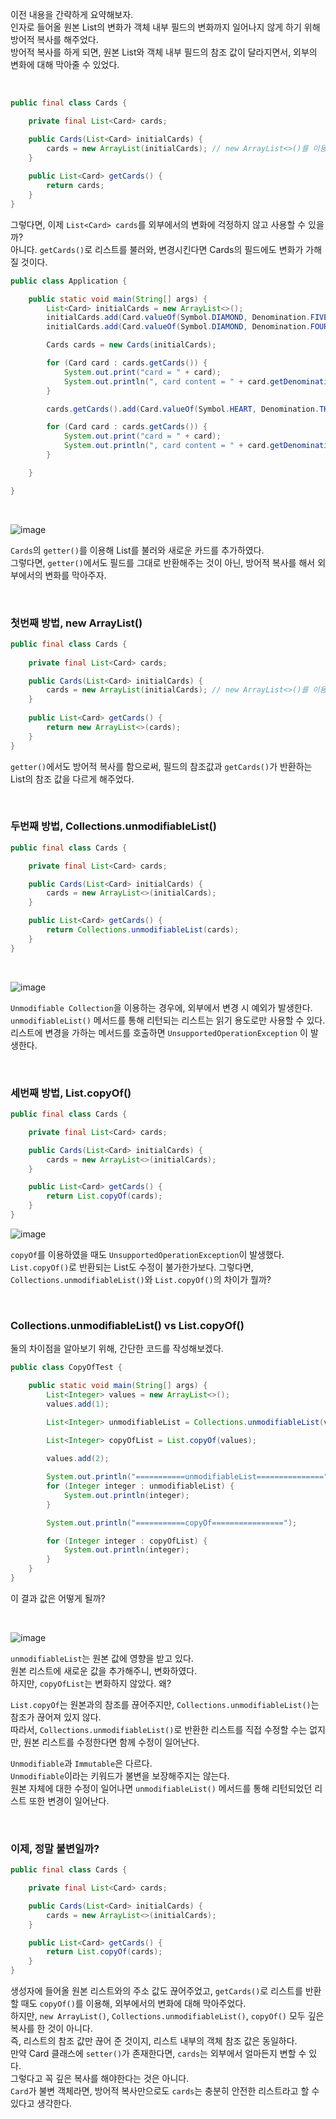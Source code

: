 이전 내용을 간략하게 요약해보자.<br/>
인자로 들어올 원본 List의 변화가 객체 내부 필드의 변화까지 일어나지 않게 하기 위해 방어적 복사를 해주었다.<br/>
방어적 복사를 하게 되면, 원본 List와 객체 내부 필드의 참조 값이 달라지면서, 외부의 변화에 대해 막아줄 수 있었다.

<br/>

```java
public final class Cards {

    private final List<Card> cards;

    public Cards(List<Card> initialCards) {
        cards = new ArrayList(initialCards); // new ArrayList<>()를 이용해 복사본을 만들었다. -> 방어적 복사
    }
  
    public List<Card> getCards() {
        return cards;
    }
}
```

그렇다면, 이제 `List<Card> cards`를 외부에서의 변화에 걱정하지 않고 사용할 수 있을까? <br/>
아니다. `getCards()`로 리스트를 불러와, 변경시킨다면 Cards의 필드에도 변화가 가해질 것이다.



```java
public class Application {

    public static void main(String[] args) {
        List<Card> initialCards = new ArrayList<>();
        initialCards.add(Card.valueOf(Symbol.DIAMOND, Denomination.FIVE));
        initialCards.add(Card.valueOf(Symbol.DIAMOND, Denomination.FOUR));

        Cards cards = new Cards(initialCards);

        for (Card card : cards.getCards()) {
            System.out.print("card = " + card);
            System.out.println(", card content = " + card.getDenomination() + " " +card.getSymbol());
        }

        cards.getCards().add(Card.valueOf(Symbol.HEART, Denomination.THREE)); // getter()로 List를 불러와 새로운 Card 추가

        for (Card card : cards.getCards()) {
            System.out.print("card = " + card);
            System.out.println(", card content = " + card.getDenomination() + " " +card.getSymbol());
        }

    }

}
```

<br/>

![image](https://user-images.githubusercontent.com/67885363/158881619-6675b204-5f18-41ac-a12a-a10cc17c6328.png)

`Cards`의 `getter()`를 이용해 List를 불러와 새로운 카드를 추가하였다.<br/>
그렇다면, `getter()`에서도 필드를 그대로 반환해주는 것이 아닌, 방어적 복사를 해서 외부에서의 변화를 막아주자.


<br/>

### 첫번째 방법, new ArrayList() 

```java
public final class Cards {
  
    private final List<Card> cards;

    public Cards(List<Card> initialCards) {
        cards = new ArrayList(initialCards); // new ArrayList<>()를 이용해 복사본을 만들었다. -> 방어적 복사
    }
  
    public List<Card> getCards() {
        return new ArrayList<>(cards);
    }
}
```

`getter()`에서도 방어적 복사를 함으로써, 필드의 참조값과 `getCards()`가 반환하는 List의 참조 값을 다르게 해주었다.


<br/>

### 두번째 방법, Collections.unmodifiableList()

```java
public final class Cards {

    private final List<Card> cards;

    public Cards(List<Card> initialCards) {
        cards = new ArrayList<>(initialCards);
    }

    public List<Card> getCards() {
        return Collections.unmodifiableList(cards);
    }
}
```

<br/>


![image](https://user-images.githubusercontent.com/67885363/158884061-518ed7d1-641f-47a2-8849-14a1a71baf3a.png)

`Unmodifiable Collection`을 이용하는 경우에, 외부에서 변경 시 예외가 발생한다.<br/>
`unmodifiableList()` 메서드를 통해 리턴되는 리스트는 읽기 용도로만 사용할 수 있다.<br/>
리스트에 변경을 가하는 메서드를 호출하면 `UnsupportedOperationException` 이 발생한다.


<br/>

### 세번째 방법, List.copyOf()

```java
public final class Cards {

    private final List<Card> cards;

    public Cards(List<Card> initialCards) {
        cards = new ArrayList<>(initialCards);
    }

    public List<Card> getCards() {
        return List.copyOf(cards);
    }
}
```



![image](https://user-images.githubusercontent.com/67885363/158885545-095c9184-bffd-494c-92f7-de5dff8d5b93.png)

`copyOf`를 이용하였을 때도 `UnsupportedOperationException`이 발생했다.
`List.copyOf()`로 반환되는 List도 수정이 불가한가보다.
그렇다면, `Collections.unmodifiableList()`와 `List.copyOf()`의 차이가 뭘까?


<br/>

### Collections.unmodifiableList() vs List.copyOf()

둘의 차이점을 알아보기 위해, 간단한 코드를 작성해보겠다.

```java
public class CopyOfTest {

    public static void main(String[] args) {
        List<Integer> values = new ArrayList<>();
        values.add(1);

        List<Integer> unmodifiableList = Collections.unmodifiableList(values);
        
        List<Integer> copyOfList = List.copyOf(values);

        values.add(2);

        System.out.println("===========unmodifiableList===============");
        for (Integer integer : unmodifiableList) {
            System.out.println(integer);
        }

        System.out.println("===========copyOf================");

        for (Integer integer : copyOfList) {
            System.out.println(integer);
        }
    }
}
```

이 결과 값은 어떻게 될까?

<br/>

![image](https://user-images.githubusercontent.com/67885363/158887087-dbfcc0e1-b411-4209-9f19-4a6be120d746.png)

`unmodifiableList`는 원본 값에 영향을 받고 있다.<br/>
원본 리스트에 새로운 값을 추가해주니, 변화하였다.<br/>
하지만, `copyOfList`는 변화하지 않았다. 왜?<br/>

`List.copyOf`는  원본과의 참조를 끊어주지만, `Collections.unmodifiableList()`는  참조가 끊어져 있지 않다.<br/>
 따라서, `Collections.unmodifiableList()`로 반환한 리스트를 직접 수정할 수는 없지만, 원본 리스트를 수정한다면 함께 수정이 일어난다.<br/>

`Unmodifiable`과 `Immutable`은 다르다.<br/>
 `Unmodifiable`이라는 키워드가 불변을 보장해주지는 않는다.<br/>
원본 자체에 대한 수정이 일어나면 `unmodifiableList()` 메서드를 통해 리턴되었던 리스트 또한 변경이 일어난다.

<br/>

### 이제, 정말 불변일까?

```java
public final class Cards {

    private final List<Card> cards;

    public Cards(List<Card> initialCards) {
        cards = new ArrayList<>(initialCards);
    }

    public List<Card> getCards() {
        return List.copyOf(cards);
    }
}
```

생성자에 들어올 원본 리스트와의 주소 값도 끊어주었고, `getCards()`로 리스트를 반환할 때도 `copyOf()`를 이용해, 외부에서의 변화에 대해 막아주었다.<br/>
하지만, `new ArrayList()`, `Collections.unmodifiableList()`, `copyOf()` 모두 깊은 복사를 한 것이 아니다.<br/>
즉, 리스트의 참조 값만 끊어 준 것이지, 리스트 내부의 객체 참조 값은 동일하다.<br/>
만약 Card 클래스에 `setter()`가 존재한다면, `cards`는 외부에서 얼마든지 변할 수 있다.<br/>
그렇다고 꼭 깊은 복사를 해야한다는 것은 아니다.<br/>
`Card`가 불변 객체라면, 방어적 복사만으로도 `cards`는 충분히 안전한 리스트라고 할 수 있다고 생각한다.



